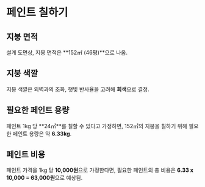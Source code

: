 # 페인트 칠하기

## 지붕 면적
설계 도면상, 지붕 면적은 **152㎡ (46평)**으로 나옴.

## 지붕 색깔
지붕 색깔은 외벽과의 조화, 햇빛 반사율을 고려해 **회색**으로 결정.

## 필요한 페인트 용량
페인트 1kg 당 **24㎡**를 칠할 수 있다고 가정하면, 152㎡의 지붕을 칠하기 위해 필요한 페인트 용량은 약 **6.33kg**.

## 페인트 비용
페인트 가격을 1kg 당 **10,000원**으로 가정한다면, 필요한 페인트의 총 비용은 **6.33 x 10,000 = 63,000원**으로 예상됨.

